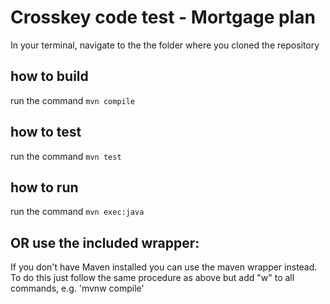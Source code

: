 # Crosskey code test - Mortgage plan

In your terminal, navigate to the the folder where you cloned the repository

## how to build
run the command `mvn compile`

## how to test
run the command `mvn test`

## how to run
run the command `mvn exec:java`

## OR use the included wrapper:
If you don't have Maven installed you can use the maven wrapper instead. To do this just follow
the same procedure as above but add "w" to all commands, e.g. 'mvnw compile'
